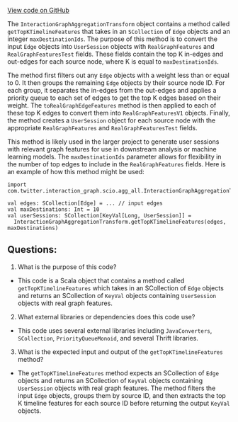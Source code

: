 [View code on GitHub](https://github.com/misbahsy/the-algorithm/src/scala/com/twitter/interaction_graph/scio/agg_all/InteractionGraphAggregationTransform.scala)

The `InteractionGraphAggregationTransform` object contains a method called `getTopKTimelineFeatures` that takes in an `SCollection` of `Edge` objects and an integer `maxDestinationIds`. The purpose of this method is to convert the input `Edge` objects into `UserSession` objects with `RealGraphFeatures` and `RealGraphFeaturesTest` fields. These fields contain the top K in-edges and out-edges for each source node, where K is equal to `maxDestinationIds`.

The method first filters out any `Edge` objects with a weight less than or equal to 0. It then groups the remaining `Edge` objects by their source node ID. For each group, it separates the in-edges from the out-edges and applies a priority queue to each set of edges to get the top K edges based on their weight. The `toRealGraphEdgeFeatures` method is then applied to each of these top K edges to convert them into `RealGraphFeaturesV1` objects. Finally, the method creates a `UserSession` object for each source node with the appropriate `RealGraphFeatures` and `RealGraphFeaturesTest` fields.

This method is likely used in the larger project to generate user sessions with relevant graph features for use in downstream analysis or machine learning models. The `maxDestinationIds` parameter allows for flexibility in the number of top edges to include in the `RealGraphFeatures` fields. Here is an example of how this method might be used:

```
import com.twitter.interaction_graph.scio.agg_all.InteractionGraphAggregationTransform

val edges: SCollection[Edge] = ... // input edges
val maxDestinations: Int = 10
val userSessions: SCollection[KeyVal[Long, UserSession]] =
  InteractionGraphAggregationTransform.getTopKTimelineFeatures(edges, maxDestinations)
```
## Questions: 
 1. What is the purpose of this code?
- This code is a Scala object that contains a method called `getTopKTimelineFeatures` which takes in an SCollection of `Edge` objects and returns an SCollection of `KeyVal` objects containing `UserSession` objects with real graph features.

2. What external libraries or dependencies does this code use?
- This code uses several external libraries including `JavaConverters`, `SCollection`, `PriorityQueueMonoid`, and several Thrift libraries.

3. What is the expected input and output of the `getTopKTimelineFeatures` method?
- The `getTopKTimelineFeatures` method expects an SCollection of `Edge` objects and returns an SCollection of `KeyVal` objects containing `UserSession` objects with real graph features. The method filters the input `Edge` objects, groups them by source ID, and then extracts the top K timeline features for each source ID before returning the output `KeyVal` objects.